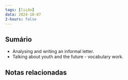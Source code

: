 ```yaml
---
tags: [lição]
data: 2024-10-07
2-hours: false
---
```


## Sumário
- Analysing and writing an informal letter.
- Talking about youth and the future - vocabulary work.
## Notas relacionadas